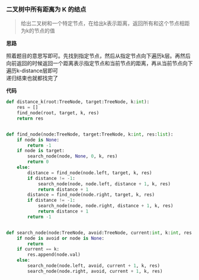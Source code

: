 ### 二叉树中所有距离为 K 的结点
> 给出二叉树和一个特定节点，在给出k表示距离，返回所有和这个节点相距为k的节点的值

**思路**

照着题目的意思写即可。先找到指定节点，然后从指定节点向下遍历k层。再然后向前返回的时候返回一个距离表示指定节点和当前节点的距离，再从当前节点向下遍历k-distance层即可  
递归结束也就都找完了  


**代码**

```python
def distance_k(root:TreeNode, target:TreeNode, k:int):
    res = []
    find_node(root, target, k, res)
    return res


def find_node(node:TreeNode, target:TreeNode, k:int, res:list):
    if node is None:
        return -1
    if node is target:
        search_node(node, None, 0, k, res)
        return 0
    else:
        distance = find_node(node.left, target, k, res)
        if distance != -1:
            search_node(node, node.left, distance + 1, k, res)
            return distance + 1
        distance = find_node(node.right, target, k, res)
        if distance != -1:
            search_node(node, node.right, distance + 1, k, res)
            return distance + 1
        return -1


def search_node(node:TreeNode, avoid:TreeNode, current:int, k:int, res:list):
    if node is avoid or node is None:
        return
    if current == k:
        res.append(node.val)
    else:
        search_node(node.left, avoid, current + 1, k, res)
        search_node(node.right, avoid, current + 1, k, res)
```
